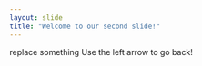 ```yaml
---
layout: slide
title: "Welcome to our second slide!"
---
```

replace something
Use the left arrow to go back!
